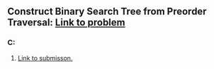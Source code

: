 ## Construct Binary Search Tree from Preorder Traversal: [Link to problem](https://leetcode.com/problems/construct-binary-search-tree-from-preorder-traversal/)

### C:
1. [Link to submisson.](https://leetcode.com/submissions/detail/357530310/)
